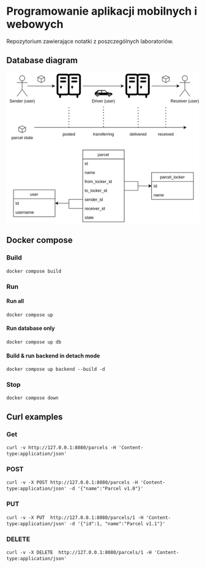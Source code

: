 # Programowanie aplikacji mobilnych i webowych

Repozytorium zawierające notatki z poszczególnych laboratoriów.

## Database diagram

![database diagram](images/db_diagram.png)

## Docker compose

### Build

```
docker compose build
```

### Run

#### Run all

```
docker compose up
```

#### Run database only

```
docker compose up db
```

#### Build & run backend in detach mode

```
docker compose up backend --build -d
```

### Stop

```
docker compose down
```

## Curl examples

### Get

```
curl -v http://127.0.0.1:8080/parcels -H 'Content-type:application/json'
```

### POST

```
curl -v -X POST http://127.0.0.1:8080/parcels -H 'Content-type:application/json' -d '{"name":"Parcel v1.0"}'
```

### PUT

```
curl -v -X PUT  http://127.0.0.1:8080/parcels/1 -H 'Content-type:application/json' -d '{"id":1, "name":"Parcel v1.1"}'
```

### DELETE

```
curl -v -X DELETE  http://127.0.0.1:8080/parcels/1 -H 'Content-type:application/json'
```
